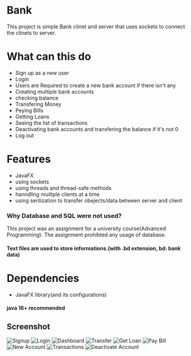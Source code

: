 # Bank
This project is simple Bank clinet and server that uses sockets to connect the clinets to server.

# What can this do
* Sign up as a new user
* Login
* Users are Required to create a new bank account if there isn't any
* Creating multiple bank accounts
* checking balance
* Transfering Money
* Peying Bills
* Getting Loans
* Seeing the list of transactions
* Deactivating bank accounts and transfering the balance if it's not 0
* Log out

# Features
* JavaFX
* using sockets
* using threads and thread-safe methods
* hanndling muiltple clients at a time
* using serilization to transfer obejects/data between server and client

### Why Database and SQL were not used?
This project was an assignment for a university course(Advanced Programming).
The assignment prohibted any usage of database.
#### Text files are used to store informations.(with .bd extension, bd: bank data)

# Dependencies
* JavaFX library(and its configurations)
#### java 16+ recommended

## Screenshot
![Signup](https://s4.uupload.ir/files/signup_zz37.png)
![Login](https://s4.uupload.ir/files/login_qrl8.png)
![Dashboard](https://s4.uupload.ir/files/dashboard_mm5z.png)
![Transfer](https://s4.uupload.ir/files/transfer_rx4w.png)
![Get Loan](https://s4.uupload.ir/files/loanrequest_6e4.png)
![Pay Bill](https://s4.uupload.ir/files/paybill_tf67.png)
![New Account](https://s4.uupload.ir/files/newaccount_444e.png)
![Transactions](https://s4.uupload.ir/files/transactions_2fk.png)
![Deactivate Account](https://s4.uupload.ir/files/deactivatingaccount_lp3l.png)
